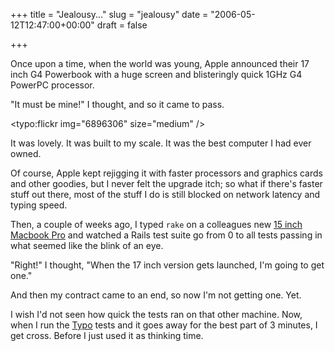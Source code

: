 +++
title = "Jealousy..."
slug = "jealousy"
date = "2006-05-12T12:47:00+00:00"
draft = false

+++

Once upon a time, when the world was young, Apple announced their 17 inch G4 Powerbook with a huge screen and blisteringly quick 1GHz G4 PowerPC processor.

"It must be mine!" I thought, and so it came to pass.

<typo:flickr img="6896306" size="medium" />

It was lovely. It was built to my scale. It was the best computer I had ever owned.

Of course, Apple kept rejigging it with faster processors and graphics cards and other goodies, but I never felt the upgrade itch; so what if there's faster stuff out there, most of the stuff I do is still blocked on network latency and typing speed.

Then, a couple of weeks ago, I typed `rake` on a colleagues new [15 inch Macbook Pro](http://www.apple.com/uk/macbookpro/) and watched a Rails test suite go from 0 to all tests passing in what seemed like the blink of an eye.

"Right!" I thought, "When the 17 inch version gets launched, I'm going to get one."

And then my contract came to an end, so now I'm not getting one. Yet.

I wish I'd not seen how quick the tests ran on that other machine. Now, when I run the [Typo](http://www.typosphere.org/trac) tests and it goes away for the best part of 3 minutes, I get cross. Before I just used it as thinking time.
